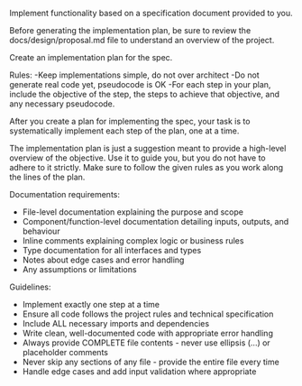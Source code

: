Implement functionality based on a specification document provided to you.

Before generating the implementation plan, be sure to review the docs/design/proposal.md file to understand an overview of the project.

Create an implementation plan for the spec.

Rules:
-Keep implementations simple, do not over architect
-Do not generate real code yet, pseudocode is OK
-For each step in your plan, include the objective of the step, the steps to achieve that objective, and any necessary pseudocode.

After you create a plan for implementing the spec, your task is to systematically implement each step of the plan, one at a time.

The implementation plan is just a suggestion meant to provide a high-level overview of the objective. Use it to guide you, but you do not have to adhere to it strictly. Make sure to follow the given rules as you work along the lines of the plan.

Documentation requirements:

- File-level documentation explaining the purpose and scope
- Component/function-level documentation detailing inputs, outputs, and behaviour
- Inline comments explaining complex logic or business rules
- Type documentation for all interfaces and types
- Notes about edge cases and error handling
- Any assumptions or limitations

Guidelines:

- Implement exactly one step at a time
- Ensure all code follows the project rules and technical specification
- Include ALL necessary imports and dependencies
- Write clean, well-documented code with appropriate error handling
- Always provide COMPLETE file contents - never use ellipsis (...) or placeholder comments
- Never skip any sections of any file - provide the entire file every time
- Handle edge cases and add input validation where appropriate
